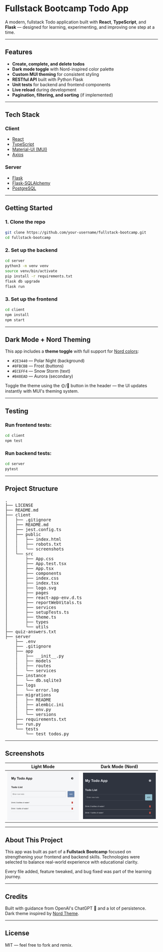 # Fullstack Bootcamp Todo App

A modern, fullstack Todo application built with **React**, **TypeScript**, and **Flask** — designed for learning, experimenting, and improving one step at a time.

---

## Features

-  **Create, complete, and delete todos**
-  **Dark mode toggle** with Nord-inspired color palette
-  **Custom MUI theming** for consistent styling
-  **RESTful API** built with Python Flask
-  **Unit tests** for backend and frontend components
-  **Live reload** during development
-  **Pagination, filtering, and sorting** (if implemented)

---

## Tech Stack

### Client
- [React](https://reactjs.org/)
- [TypeScript](https://www.typescriptlang.org/)
- [Material-UI (MUI)](https://mui.com/)
- [Axios](https://axios-http.com/)

### Server
- [Flask](https://flask.palletsprojects.com/)
- [Flask-SQLAlchemy](https://flask-sqlalchemy.palletsprojects.com/)
- [PostgreSQL](https://www.postgresql.org/)

---

## Getting Started

### 1. Clone the repo

```bash
git clone https://github.com/your-username/fullstack-bootcamp.git
cd fullstack-bootcamp
```

### 2. Set up the backend

```bash
cd server
python3 -m venv venv
source venv/bin/activate
pip install -r requirements.txt
flask db upgrade
flask run
```

### 3. Set up the frontend

```bash
cd client
npm install
npm start
```

---

## Dark Mode + Nord Theming

This app includes a **theme toggle** with full support for [Nord colors](https://www.nordtheme.com/):

- `#2E3440` — Polar Night (background)
- `#8FBCBB` — Frost (buttons)
- `#ECEFF4` — Snow Storm (text)
- `#B48EAD` — Aurora (secondary)

Toggle the theme using the 🌞/🌚 button in the header — the UI updates instantly with MUI's theming system.

---

## Testing

### Run frontend tests:
```bash
cd client
npm test
```

### Run backend tests:
```bash
cd server
pytest
```

---

## Project Structure

<pre>
.
├── LICENSE
├── README.md
├── client
│   ├── .gitignore
│   ├── README.md
│   ├── jest.config.ts
│   ├── public
│   │   ├── index.html
│   │   ├── robots.txt
│   │   └── screenshots
│   └── src
│       ├── App.css
│       ├── App.test.tsx
│       ├── App.tsx
│       ├── components
│       ├── index.css
│       ├── index.tsx
│       ├── logo.svg
│       ├── pages
│       ├── react-app-env.d.ts
│       ├── reportWebVitals.ts
│       ├── services
│       ├── setupTests.ts
│       ├── theme.ts
│       ├── types
│       └── utils
├── quiz-answers.txt
├── server
    ├── .env
    ├── .gitignore
    ├── app
    │   ├── __init__.py
    │   ├── models
    │   ├── routes
    │   └── services
    ├── instance
    │   └── db.sqlite3
    ├── logs
    │   └── error.log
    ├── migrations
    │   ├── README
    │   ├── alembic.ini
    │   ├── env.py
    │   └── versions
    ├── requirements.txt
    ├── run.py
    └── tests
        └── test_todos.py
</pre>

---

## Screenshots

| Light Mode | Dark Mode (Nord) |
|------------|------------------|
| ![Light](client/public/screenshots/lightmode.png) | ![Dark](client/public/screenshots/darkmode.png) |

---

## About This Project

This app was built as part of a **Fullstack Bootcamp** focused on strengthening your frontend and backend skills. Technologies were selected to balance real-world experience with educational clarity.

Every file added, feature tweaked, and bug fixed was part of the learning journey.

---

## Credits

Built with guidance from OpenAI's ChatGPT 💬 and a lot of persistence.  
Dark theme inspired by [Nord Theme](https://www.nordtheme.com/).

---

## License

MIT — feel free to fork and remix.
